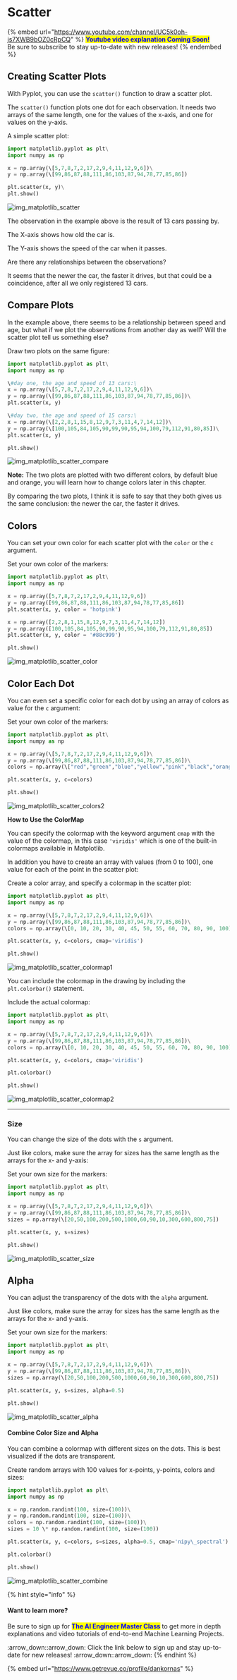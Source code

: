 # Scatter

{% embed url="https://www.youtube.com/channel/UC5k0oh-js7XWB9bOZ0cRpCQ" %}
<mark style="color:blue;">**Youtube video explanation Coming Soon!**</mark>\
Be sure to subscribe to stay up-to-date with new releases!
{% endembed %}

## Creating Scatter Plots

With Pyplot, you can use the `scatter()` function to draw a scatter plot.

The `scatter()` function plots one dot for each observation. It needs two arrays of the same length, one for the values of the x-axis, and one for values on the y-axis.

A simple scatter plot:

```python
import matplotlib.pyplot as plt\
import numpy as np

x = np.array(\[5,7,8,7,2,17,2,9,4,11,12,9,6])\
y = np.array(\[99,86,87,88,111,86,103,87,94,78,77,85,86])

plt.scatter(x, y)\
plt.show()
```

![img\_matplotlib\_scatter](https://user-images.githubusercontent.com/86244964/197056996-292d5241-9f9d-431d-8e8e-391b926c14f5.png)

The observation in the example above is the result of 13 cars passing by.

The X-axis shows how old the car is.

The Y-axis shows the speed of the car when it passes.

Are there any relationships between the observations?

It seems that the newer the car, the faster it drives, but that could be a coincidence, after all we only registered 13 cars.

## Compare Plots

In the example above, there seems to be a relationship between speed and age, but what if we plot the observations from another day as well? Will the scatter plot tell us something else?

Draw two plots on the same figure:

```python
import matplotlib.pyplot as plt\
import numpy as np

\#day one, the age and speed of 13 cars:\
x = np.array(\[5,7,8,7,2,17,2,9,4,11,12,9,6])\
y = np.array(\[99,86,87,88,111,86,103,87,94,78,77,85,86])\
plt.scatter(x, y)

\#day two, the age and speed of 15 cars:\
x = np.array(\[2,2,8,1,15,8,12,9,7,3,11,4,7,14,12])\
y = np.array(\[100,105,84,105,90,99,90,95,94,100,79,112,91,80,85])\
plt.scatter(x, y)

plt.show()
```

![img\_matplotlib\_scatter\_compare](https://user-images.githubusercontent.com/86244964/197057138-5800c26e-4a02-4faa-82e9-8027ff8aab4e.png)

**Note:** The two plots are plotted with two different colors, by default blue and orange, you will learn how to change colors later in this chapter.

By comparing the two plots, I think it is safe to say that they both gives us the same conclusion: the newer the car, the faster it drives.

## Colors

You can set your own color for each scatter plot with the `color` or the `c` argument.

Set your own color of the markers:

```python
import matplotlib.pyplot as plt\
import numpy as np

x = np.array([5,7,8,7,2,17,2,9,4,11,12,9,6])
y = np.array([99,86,87,88,111,86,103,87,94,78,77,85,86])
plt.scatter(x, y, color = 'hotpink')

x = np.array([2,2,8,1,15,8,12,9,7,3,11,4,7,14,12])
y = np.array([100,105,84,105,90,99,90,95,94,100,79,112,91,80,85])
plt.scatter(x, y, color = '#88c999')

plt.show()
```

![img\_matplotlib\_scatter\_color](https://user-images.githubusercontent.com/86244964/197057293-495113dc-4115-4807-a664-5a4cfcf0ac36.png)

## Color Each Dot

You can even set a specific color for each dot by using an array of colors as value for the `c` argument:

Set your own color of the markers:

```python
import matplotlib.pyplot as plt\
import numpy as np

x = np.array(\[5,7,8,7,2,17,2,9,4,11,12,9,6])\
y = np.array(\[99,86,87,88,111,86,103,87,94,78,77,85,86])\
colors = np.array(\["red","green","blue","yellow","pink","black","orange","purple","beige","brown","gray","cyan","magenta"])

plt.scatter(x, y, c=colors)

plt.show()
```

![img\_matplotlib\_scatter\_colors2](https://user-images.githubusercontent.com/86244964/197057400-e4d290d4-7eca-4cfb-8c30-0fd06f2557ee.png)

**How to Use the ColorMap**

You can specify the colormap with the keyword argument `cmap` with the value of the colormap, in this case `'viridis'` which is one of the built-in colormaps available in Matplotlib.

In addition you have to create an array with values (from 0 to 100), one value for each of the point in the scatter plot:

Create a color array, and specify a colormap in the scatter plot:

```python
import matplotlib.pyplot as plt\
import numpy as np

x = np.array(\[5,7,8,7,2,17,2,9,4,11,12,9,6])\
y = np.array(\[99,86,87,88,111,86,103,87,94,78,77,85,86])\
colors = np.array(\[0, 10, 20, 30, 40, 45, 50, 55, 60, 70, 80, 90, 100])

plt.scatter(x, y, c=colors, cmap='viridis')

plt.show()
```

![img\_matplotlib\_scatter\_colormap1](https://user-images.githubusercontent.com/86244964/197057583-e968a6b8-6f16-4001-9662-dd300965308d.png)

You can include the colormap in the drawing by including the `plt.colorbar()` statement.

Include the actual colormap:

```python
import matplotlib.pyplot as plt\
import numpy as np

x = np.array(\[5,7,8,7,2,17,2,9,4,11,12,9,6])\
y = np.array(\[99,86,87,88,111,86,103,87,94,78,77,85,86])\
colors = np.array(\[0, 10, 20, 30, 40, 45, 50, 55, 60, 70, 80, 90, 100])

plt.scatter(x, y, c=colors, cmap='viridis')

plt.colorbar()

plt.show()
```

![img\_matplotlib\_scatter\_colormap2](https://user-images.githubusercontent.com/86244964/197057638-5382e530-75ba-4bba-9fbb-1b8b13ba1882.png)

***

### Size

You can change the size of the dots with the `s` argument.

Just like colors, make sure the array for sizes has the same length as the arrays for the x- and y-axis:

Set your own size for the markers:

```python
import matplotlib.pyplot as plt\
import numpy as np

x = np.array(\[5,7,8,7,2,17,2,9,4,11,12,9,6])\
y = np.array(\[99,86,87,88,111,86,103,87,94,78,77,85,86])\
sizes = np.array(\[20,50,100,200,500,1000,60,90,10,300,600,800,75])

plt.scatter(x, y, s=sizes)

plt.show()
```

![img\_matplotlib\_scatter\_size](https://user-images.githubusercontent.com/86244964/197057844-aaa5875d-0569-43d7-9917-13e8db7978ed.png)

## Alpha

You can adjust the transparency of the dots with the `alpha` argument.

Just like colors, make sure the array for sizes has the same length as the arrays for the x- and y-axis.

Set your own size for the markers:

```python
import matplotlib.pyplot as plt\
import numpy as np

x = np.array(\[5,7,8,7,2,17,2,9,4,11,12,9,6])\
y = np.array(\[99,86,87,88,111,86,103,87,94,78,77,85,86])\
sizes = np.array(\[20,50,100,200,500,1000,60,90,10,300,600,800,75])

plt.scatter(x, y, s=sizes, alpha=0.5)

plt.show()
```

![img\_matplotlib\_scatter\_alpha](https://user-images.githubusercontent.com/86244964/197057914-6d525501-5604-488d-bbc9-1696de4931c2.png)

#### Combine Color Size and Alpha

You can combine a colormap with different sizes on the dots. This is best visualized if the dots are transparent.

Create random arrays with 100 values for x-points, y-points, colors and sizes:

```python
import matplotlib.pyplot as plt\
import numpy as np

x = np.random.randint(100, size=(100))\
y = np.random.randint(100, size=(100))\
colors = np.random.randint(100, size=(100))\
sizes = 10 \* np.random.randint(100, size=(100))

plt.scatter(x, y, c=colors, s=sizes, alpha=0.5, cmap='nipy\_spectral')

plt.colorbar()

plt.show()
```

![img\_matplotlib\_scatter\_combine](https://user-images.githubusercontent.com/86244964/197057981-d6acd483-762a-4f9a-a474-e7c766650dad.png)

{% hint style="info" %}
#### Want to learn more?

Be sure to sign up for <mark style="color:blue;">**The AI Engineer Master Class**</mark> to get more in depth explanations and video tutorials of end-to-end Machine Learning Projects.

:arrow\_down::arrow\_down: Click the link below to sign up and stay up-to-date for new releases! :arrow\_down::arrow\_down:
{% endhint %}

{% embed url="https://www.getrevue.co/profile/dankornas" %}
